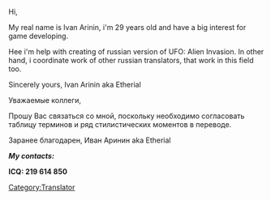 Hi,

My real name is Ivan Arinin, i'm 29 years old and have a big interest
for game developing.

Hee i'm help with creating of russian version of UFO: Alien Invasion. In
other hand, i coordinate work of other russian translators, that work in
this field too.

Sincerely yours, Ivan Arinin aka Etherial

Уважаемые коллеги,

Прошу Вас связаться со мной, поскольку необходимо согласовать таблицу
терминов и ряд стилистических моментов в переводе.

Заранее благодарен, Иван Аринин aka Etherial

***My contacts:***

**ICQ: 219 614 850**

[Category:Translator](Category:Translator "wikilink")